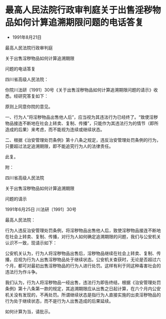 # 最高人民法院行政审判庭关于出售淫秽物品如何计算追溯期限问题的电话答复

- 1991年8月21日

<!-- INFO END -->

最高人民法院行政审判庭

关于出售淫秽物品如何计算追溯期限

问题的电话答复

四川省高级人民法院：

你院川法研〔1991〕30号《关于出售淫秽物品如何计算追溯期限问题的请示》收悉。经研究答复如下：

原则上同意你院的意见。

一、行为人“将淫秽物品出售他人后”，应当视为其违法行为已经终了。“致使淫秽物品接连不断地在社会上转卖、复制、传播”，只能作为其违法行为的情节（即所造成的后果）来考虑，而不能视为连续或继续状态。

二、根据《治安管理处罚条例》第十八条之规定，违反治安管理处罚条例的行为，只要超过法定追溯期限，即不能追究行为人的法律责任。

此复。

附：

四川省高级人民法院

关于出售淫秽物品如何计算追溯期限

问题的请示

1991年6月25日 川法研〔1991〕30号

最高人民法院：

行为人违反治安管理处罚条例，将淫秽物品出售他人后，致使淫秽物品接连不断地在社会上转卖、复制、传播，对行为人如何确定追溯期限的问题，我们与公安机关认识不一致，现请示如下：

公安机关认为，行为人将淫秽物品出售后，淫秽物品继续在社会上转卖、复制、传播，应视为行为人出售淫秽物品处于继续状态。公安机关查获时，无论是否超过六个月，都可对最初出售淫秽物品的行为人进行处罚。这样有利于同这种毒害社会的违法行为作斗争。

我们认为，行为人将淫秽物品一经出售，违法行为即告终结，根据《治安管理处罚条例》第十八条第一款的规定，其追溯期限应从出售之日起计算，在六个月内公安机关没有发现的，不再处罚。所谓继续状态是指行为人直接实施的出卖淫秽物品的行为处于继续状态，而不是行为人出售造成的后果延续。

如何计算为当，请批示。
